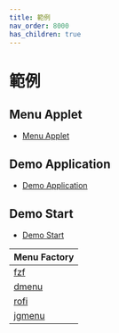 ```yaml
---
title: 範例
nav_order: 8000
has_children: true
---
```



# 範例


## Menu Applet

* [Menu Applet](https://github.com/samwhelp/note-about-menu-applet/tree/gh-pages/_demo/prototype/menu-applet)


## Demo Application

* [Demo Application](https://samwhelp.github.io/note-about-menu-applet/read/start/demo-application.html)


## Demo Start

* [Demo Start](https://github.com/samwhelp/note-about-menu-applet/tree/gh-pages/_demo/prototype/menu-applet/demo-start)

| Menu Factory |
| --- |
| [fzf](https://github.com/samwhelp/note-about-menu-applet/tree/gh-pages/_demo/prototype/menu-applet/demo-start/fzf) |
| [dmenu](https://github.com/samwhelp/note-about-menu-applet/tree/gh-pages/_demo/prototype/menu-applet/demo-start/dmenu) |
| [rofi](https://github.com/samwhelp/note-about-menu-applet/tree/gh-pages/_demo/prototype/menu-applet/demo-start/rofi) |
| [jgmenu](https://github.com/samwhelp/note-about-menu-applet/tree/gh-pages/_demo/prototype/menu-applet/demo-start/jgmenu) |
